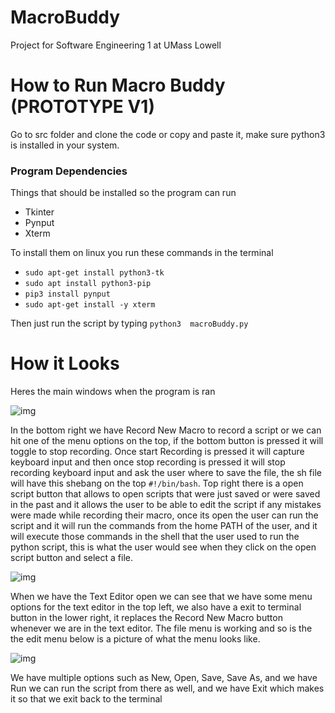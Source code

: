# MacroBuddy
Project for Software Engineering 1 at UMass Lowell




How to Run Macro Buddy (PROTOTYPE V1)
======


Go to src folder and clone the code or copy and paste it,  make sure python3 is installed in your system.

### Program Dependencies

Things that should be installed so the program can run

* Tkinter
* Pynput
* Xterm 

To install them on linux you run these commands in the terminal 
* ```sudo apt-get install python3-tk```
* ```sudo apt install python3-pip```
* ```pip3 install pynput```
* ```sudo apt-get install -y xterm```

Then just run the script by typing ``` python3  macroBuddy.py ```

How it Looks 
======

Heres the main windows when the program is ran

![img](https://i.imgur.com/qrZiXOS.png)


In the bottom right we have Record New Macro to record a script or we can hit one of the menu options on the top, if the bottom button is pressed it will toggle to stop recording. Once start Recording is pressed it will capture keyboard input and then once stop recording is pressed it will stop recording keyboard input and ask the user where to save the file, the sh file will have this shebang on the top ```#!/bin/bash```. Top right there is a open script button that allows to open scripts that were just saved or were saved in the past and it allows the user to be able to edit the script if any mistakes were made while recording their macro, once its open the user can run the script and it will run the commands from the home PATH of the user, and it will execute those commands in the shell that the user used to run the python script, this is what the user would see when they click on the open script button and select a file. 

![img](https://i.imgur.com/WLP6iTy.png)


When we have the Text Editor open we can see that we have some menu options for the text editor in the top left, we also have a exit to terminal button in the lower right, it replaces the Record New Macro button whenever we are in the text editor. The file menu is working and so is the the edit menu below is a picture of what the menu looks like. 

![img](https://i.imgur.com/ps2i7oL.png)

We have multiple options such as New, Open, Save, Save As, and we have Run we can run the script from there as well, and we have Exit which makes it so that we exit back to the terminal 
